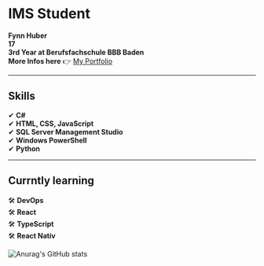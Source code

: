 # IMS Student

**Fynn Huber**  
**17**  
**3rd Year at Berufsfachschule BBB Baden**  
**More Infos here** 👉 [My Portfolio](https://fynn8962.github.io)

---

## Skills

✔ **C#**  
✔ **HTML, CSS, JavaScript**  
✔ **SQL Server Management Studio**  
✔ **Windows PowerShell**  
✔ **Python**

---

## Currntly learning

🛠 **DevOps**  
🛠 **React**  
🛠 **TypeScript**  
🛠 **React Nativ**

![Anurag's GitHub stats](https://github-readme-stats.vercel.app/api?username=Fynn8962&show=reviews,discussions_started,discussions_answered,prs_merged,prs_merged_percentage)
